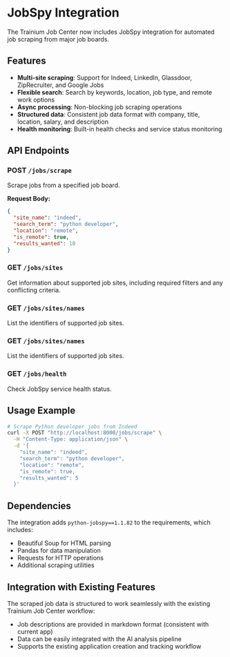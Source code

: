 # JobSpy Integration

The Trainium Job Center now includes JobSpy integration for automated job scraping from major job boards.

## Features

- **Multi-site scraping**: Support for Indeed, LinkedIn, Glassdoor, ZipRecruiter, and Google Jobs
- **Flexible search**: Search by keywords, location, job type, and remote work options
- **Async processing**: Non-blocking job scraping operations
- **Structured data**: Consistent job data format with company, title, location, salary, and description
- **Health monitoring**: Built-in health checks and service status monitoring

## API Endpoints

### POST `/jobs/scrape`
Scrape jobs from a specified job board.

**Request Body:**
```json
{
  "site_name": "indeed",
  "search_term": "python developer",
  "location": "remote",
  "is_remote": true,
  "results_wanted": 10
}
```

### GET `/jobs/sites`
Get information about supported job sites, including required filters and any conflicting criteria.

### GET `/jobs/sites/names`
List the identifiers of supported job sites.

### GET `/jobs/sites/names`
List the identifiers of supported job sites.

### GET `/jobs/health`
Check JobSpy service health status.

## Usage Example

```bash
# Scrape Python developer jobs from Indeed
curl -X POST "http://localhost:8000/jobs/scrape" \
  -H "Content-Type: application/json" \
  -d '{
    "site_name": "indeed",
    "search_term": "python developer",
    "location": "remote",
    "is_remote": true,
    "results_wanted": 5
  }'
```

## Dependencies

The integration adds `python-jobspy==1.1.82` to the requirements, which includes:
- Beautiful Soup for HTML parsing
- Pandas for data manipulation
- Requests for HTTP operations
- Additional scraping utilities

## Integration with Existing Features

The scraped job data is structured to work seamlessly with the existing Trainium Job Center workflow:
- Job descriptions are provided in markdown format (consistent with current app)
- Data can be easily integrated with the AI analysis pipeline
- Supports the existing application creation and tracking workflow
